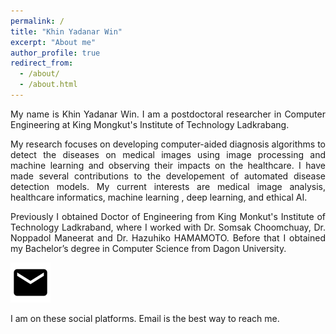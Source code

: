 ```yaml
---
permalink: /
title: "Khin Yadanar Win"
excerpt: "About me"
author_profile: true
redirect_from: 
  - /about/
  - /about.html
---
```



<p align="justify">My name is Khin Yadanar Win. I am a postdoctoral researcher in Computer Engineering at King Mongkut's Institute of Technology Ladkrabang.</p>

<p align="justify">My research focuses on developing computer-aided diagnosis algorithms to detect the diseases on medical images using image processing and machine learning and observing their impacts on the healthcare. I have made several contributions to the developement of automated disease detection models. My current interests are medical image analysis, healthcare informatics, machine learning , deep learning, and ethical AI.</p>

<p align="justify">Previously I obtained Doctor of Engineering from King Monkut's Institute of Technology Ladkraband, where I worked with Dr. Somsak Choomchuay, Dr. Noppadol Maneerat and Dr. Hazuhiko HAMAMOTO. Before that I obtained my Bachelor’s degree in Computer Science from Dagon University.</p>


[![Mail](https://github.com/kyadanarw/kyadanarw.github.io/blob/master/images/email_icon.webp)](mailto:kyadanarw@gmail.com)


I am on these social platforms. Email is the best way to reach me.
